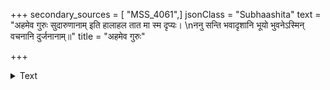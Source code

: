 +++
secondary_sources = [ "MSS_4061",]
jsonClass = "Subhaashita"
text = "अहमेव गुरुः सुदारुणानाम् इति हालाहल तात मा स्म दृप्यः।  \nननु सन्ति भवादृशानि भूयो भुवनेऽस्मिन् वचनानि दुर्जनानाम्॥"
title = "अहमेव गुरुः"

+++

<details><summary>Text</summary>

अहमेव गुरुः सुदारुणानाम् इति हालाहल तात मा स्म दृप्यः।  
ननु सन्ति भवादृशानि भूयो भुवनेऽस्मिन् वचनानि दुर्जनानाम्॥
</details>
